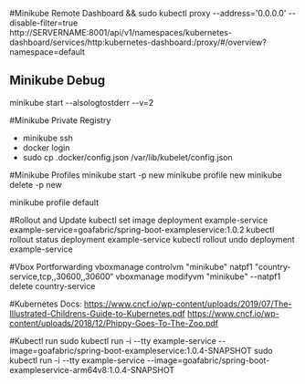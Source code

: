 #Minikube Remote Dashboard
&& sudo kubectl proxy --address='0.0.0.0' --disable-filter=true
http://SERVERNAME:8001/api/v1/namespaces/kubernetes-dashboard/services/http:kubernetes-dashboard:/proxy/#/overview?namespace=default

## Minikube Debug
minikube start --alsologtostderr --v=2

#Minikube Private Registry
- minikube ssh
- docker login
- sudo cp .docker/config.json /var/lib/kubelet/config.json

#Minikube Profiles
minikube start -p new
minikube profile new
minikube delete -p new

minikube profile default

#Rollout and Update
kubectl set image deployment example-service example-service=goafabric/spring-boot-exampleservice:1.0.2
kubectl rollout status deployment example-service
kubectl rollout undo deployment example-service

#Vbox Portforwarding
vboxmanage controlvm "minikube" natpf1  "country-service,tcp,,30600,,30600“
vboxmanage modifyvm "minikube" --natpf1  delete country-service

#Kubernetes Docs:
https://www.cncf.io/wp-content/uploads/2019/07/The-Illustrated-Childrens-Guide-to-Kubernetes.pdf
https://www.cncf.io/wp-content/uploads/2018/12/Phippy-Goes-To-The-Zoo.pdf

#Kubectl run
sudo kubectl run -i --tty example-service --image=goafabric/spring-boot-exampleservice:1.0.4-SNAPSHOT
sudo kubectl run -i --tty example-service --image=goafabric/spring-boot-exampleservice-arm64v8:1.0.4-SNAPSHOT